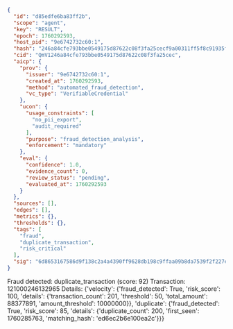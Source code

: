 ```json
{
  "id": "d85edfe6ba83ff2b",
  "scope": "agent",
  "key": "RESULT",
  "epoch": 1760292593,
  "host_pid": "9e6742732c60:1",
  "hash": "246a84cfe793bbe0549175d87622c08f3fa25cecf9a00311ff5f8c91935f1beb",
  "cid": "QmV1246a84cfe793bbe0549175d87622c08f3fa25cec",
  "aicp": {
    "prov": {
      "issuer": "9e6742732c60:1",
      "created_at": 1760292593,
      "method": "automated_fraud_detection",
      "vc_type": "VerifiableCredential"
    },
    "ucon": {
      "usage_constraints": [
        "no_pii_export",
        "audit_required"
      ],
      "purpose": "fraud_detection_analysis",
      "enforcement": "mandatory"
    },
    "eval": {
      "confidence": 1.0,
      "evidence_count": 0,
      "review_status": "pending",
      "evaluated_at": 1760292593
    }
  },
  "sources": [],
  "edges": [],
  "metrics": {},
  "thresholds": {},
  "tags": [
    "fraud",
    "duplicate_transaction",
    "risk_critical"
  ],
  "sig": "6d8653167586d9f138c2a4a4390ff9628db198c9ffaa09b8da7539f2f227ee83"
}
```

Fraud detected: duplicate_transaction (score: 92)
Transaction: 121000246132965
Details: {'velocity': {'fraud_detected': True, 'risk_score': 100, 'details': {'transaction_count': 201, 'threshold': 50, 'total_amount': 88377891, 'amount_threshold': 10000000}}, 'duplicate': {'fraud_detected': True, 'risk_score': 85, 'details': {'duplicate_count': 200, 'first_seen': 1760285763, 'matching_hash': 'ed6ec2b6e100ea2c'}}}